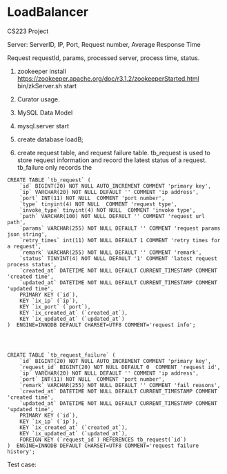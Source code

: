 # LoadBalancer
CS223 Project

Server:
ServerID, IP, Port, Request number, Average Response Time

Request
requestId, params, processed server, process time, status.


1. zookeeper install
    https://zookeeper.apache.org/doc/r3.1.2/zookeeperStarted.html
    bin/zkServer.sh start

2. Curator usage.


3. MySQL Data Model
1. mysql.server start

2.  create database loadB;

3. create request table, and request failure table. tb_request is used to store request information and record
the latest status of a request. tb_failure only records the

~~~
CREATE TABLE `tb_request` (
    `id` BIGINT(20) NOT NULL AUTO_INCREMENT COMMENT 'primary key',
    `ip` VARCHAR(20) NOT NULL DEFAULT '' COMMENT 'ip address',
    `port` INT(11) NOT NULL  COMMENT 'port number',
    `type` tinyint(4) NOT NULL  COMMENT 'request type',
    `invoke_type` tinyint(4) NOT NULL  COMMENT 'invoke type',
    `path` VARCHAR(100) NOT NULL DEFAULT '' COMMENT 'request url path',
    `params` VARCHAR(255) NOT NULL DEFAULT '' COMMENT 'request params json string',
    `retry_times` int(11) NOT NULL DEFAULT 1 COMMENT 'retry times for a request',
    `remark` VARCHAR(255) NOT NULL DEFAULT '' COMMENT 'remark',
    `status` TINYINT(4) NOT NULL DEFAULT '1' COMMENT 'latest request process status',
    `created_at` DATETIME NOT NULL DEFAULT CURRENT_TIMESTAMP COMMENT 'created time',
    `updated_at` DATETIME NOT NULL DEFAULT CURRENT_TIMESTAMP COMMENT 'updated time',
    PRIMARY KEY (`id`),
    KEY `ix_ip` (`ip`),
    KEY `ix_port` (`port`),
    KEY `ix_created_at` (`created_at`),
    KEY `ix_updated_at` (`updated_at`)
)  ENGINE=INNODB DEFAULT CHARSET=UTF8 COMMENT='request info';




CREATE TABLE `tb_request_failure` (
    `id` BIGINT(20) NOT NULL AUTO_INCREMENT COMMENT 'primary key',
    `request_id` BIGINT(20) NOT NULL DEFAULT 0  COMMENT 'request id',
	`ip` VARCHAR(20) NOT NULL DEFAULT '' COMMENT 'ip address',
    `port` INT(11) NOT NULL  COMMENT 'port number',
    `remark` VARCHAR(255) NOT NULL DEFAULT '' COMMENT 'fail reasons',
    `created_at` DATETIME NOT NULL DEFAULT CURRENT_TIMESTAMP COMMENT 'created time',
    `updated_at` DATETIME NOT NULL DEFAULT CURRENT_TIMESTAMP COMMENT 'updated time',
    PRIMARY KEY (`id`),
    KEY `ix_ip` (`ip`),
    KEY `ix_created_at` (`created_at`),
    KEY `ix_updated_at` (`updated_at`),
	FOREIGN KEY (`request_id`) REFERENCES tb_request(`id`)
)  ENGINE=INNODB DEFAULT CHARSET=UTF8 COMMENT='request failure history';

~~~


Test case:

